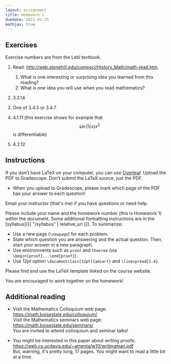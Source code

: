 ```yaml
---
layout: assignment
title: Homework 1
duedate: 2021-01-25
mathjax: true
---
```


## Exercises

Exercise numbers are from the Lebl textbook.

1.  Read: <http://web.stonehill.edu/compsci/History_Math/math-read.htm>.  
    
    1.  What is one interesting or surprising idea you learned from this reading?
    2.  What is one idea you will use when you read mathematics?

2.  3.3.14

3.  One of 3.4.5 or 3.4.7

4.  4.1.11 (this exercise shows for example that $$\sin(1/x) x^2$$ is differentiable)

5.  4.2.12



## Instructions

If you don't have LaTeX on your computer, you can use [Overleaf](https://overleaf.com).
Upload the PDF to Gradescope.
Don't submit the LaTeX source, just the PDF.

+ When you upload to Gradescope,
  please mark which page of the PDF has your answer to each question!

Email your instructor (that's me) if you have questions or need help.

Please include your name and the homework number
(this is Homework 1) within the document.
Some additional formatting instructions are in the
[syllabus]({{ "/syllabus" | relative_url }}).
To summarize:

+ Use a new page (`\newpage`) for each problem.
+ State which question you are answering and the actual question.
  Then, start your answer in a new paragraph.
+ Use environments such as `proof` and `theorem`
  (via `\begin{proof}...\end{proof}`).
+ Use 12pt option `\documentclass[12pt]{amsart}` and `\linespread{2.4}`.

Please find and use the LaTeX template linked on the course website.

You are encouraged to work together on the homework!


## Additional reading

+ Visit the Mathematics Colloquium web page: <https://math.boisestate.edu/colloquium/>  
  Visit the Mathematics seminars web page: <https://math.boisestate.edu/seminars/>  
  You are invited to attend colloquium and seminar talks!

+ You might be interested in this paper about writing proofs:  
  <https://web.cs.ucdavis.edu/~amenta/w10/writingman.pdf>  
  But, warning, it's pretty long, 17 pages. You might want to read a little bit at a time.


